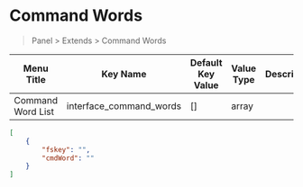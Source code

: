 # Command Words

> Panel > Extends > Command Words

| Menu Title | Key Name | Default Key Value | Value Type | Description |
| --- | --- | --- | --- | --- |
| Command Word List | interface_command_words | [] | array |  |

```json
[
    {
        "fskey": "",
        "cmdWord": ""
    }
]
```
